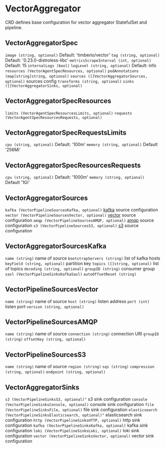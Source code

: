 # VectorAggregator
CRD defines base configuration for vector aggregator StatefulSet and pipeline.

## VectorAggregatorSpec
`image (string, optional)` Default: 'timberio/vector'
`tag (string, optional)` Default: '0.23.0-distroless-libc'
`metricsScrapeInterval (int, optional)` Default: 15
`internalLogs (bool)`
`logLevel (string, optional)` Default: info
`resources (VectorAgentSpecResources, optional)`
`podAnnotations (map[string]string, optional)`
`sources ([]VectorAggregatorSources, optional)` sources config
`transforms (string, optional)`
`sinks ([]VectorAggregatorSinks, optional)`

## VectorAggregatorSpecResources
`limits (VectorAgentSpecResourcesLimits, optional)`
`requests (VectorAgentSpecResourcesRequests, optional)`

## VectorAggregatorSpecRequestsLimits
`cpu (string, optional)` Default: '100m'
`memory (string, optional)` Default '256Mi'

## VectorAggregatorSpecResourcesRequests
`cpu (string, optional)` Default: '1000m'
`memory (string, optional)` Default '1Gi'

## VectorAggregatorSources
`kafka (VectorPipelineSourcesKafka, optional)` [kafka](https://vector.dev/docs/reference/configuration/sources/kafka/) source configuration
`vector (VectorPipelineSourcesVector, optional)` [vector](https://vector.dev/docs/reference/configuration/sources/vector/) source configuration
`amqp (VectorPipelineSourcesAMQP, optional)` [amqp](https://vector.dev/docs/reference/configuration/sources/amqp/) source configuration
`s3 (VectorPipelineSourcesS3, optional)` [s3](https://vector.dev/docs/reference/configuration/sources/aws_s3/) source configuration

## VectorAggregatorSourcesKafka
`name (string)` name of source
`bootstrapServers (string)` list of kafka hosts
`keyField (string, optional)` partition key
`topics ([]string, optional)` list of topics
`decoding (string, optional)`
`groupID (string)` consumer group
`sasl (VectorPipelineSinksKafkaSasl)`
`autoOffsetReset (string)`

## VectorPipelineSourcesVector
`name (string)` name of source
`host (string)` listen address
`port (int)` listen port
`version (string, optional)`

## VectorPipelineSourcesAMQP
`name (string)` name of source
`connection (string)` connection URI
`groupID (string)`
`offsetKey (string, optional)`

## VectorPipelineSourcesS3
`name (string)` name of source
`region (string)`
`sqs (string)`
`compression (string, optional)`
`endpoint (string, optional)`

## VectorAggregatorSinks
`s3 (VectorPipelineSinksS3, optional)"` s3 sink configuration
`console (VectorPipelineSinksConsole, optional)` console sink configuration
`file (VectorPipelineSinksFile, optional)` file sink configuration
`elasticsearch (VectorPipelineSinksElasticsearch, optional)"` elasticsearch sink configuration
`http (VectorPipelineSinksHTTP, optional)` http sink configuration
`kafka (VectorPipelineSinksKafka, optional)` kafka sink configuration
`loki (VectorPipelineSinksLoki, optional)` loki sink configuration
`vector (VectorPipelineSinksVector, optional)` vector sink configuration